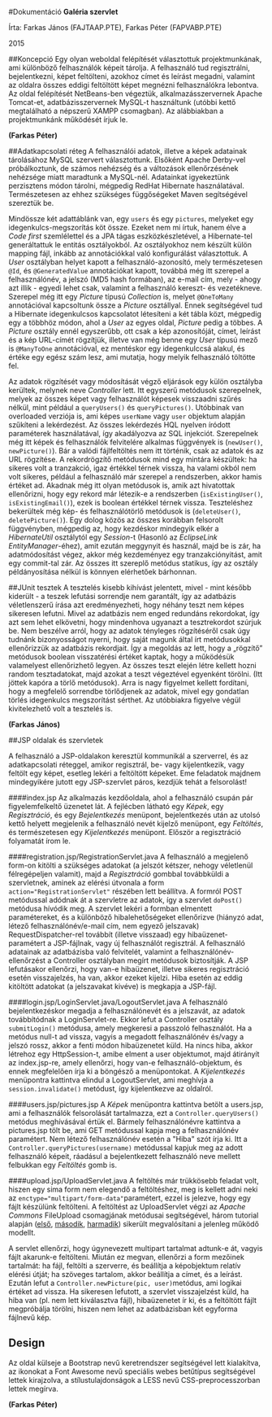 #Dokumentáció
**Galéria szervlet**

Írta: Farkas János (FAJTAAP.PTE), Farkas Péter (FAPVABP.PTE)

2015

##Koncepció
Egy olyan weboldal felépítését választottuk projektmunkának, ami különböző felhasználók képeit tárolja. A felhasználó tud regisztrálni, bejelentkezni, képet feltölteni, azokhoz címet és leírást megadni, valamint az oldalra összes eddigi feltöltött képet megnézni felhasználókra lebontva.
Az oldal felépítését NetBeans-ben végeztük, alkalmazásszervernek Apache Tomcat-et, adatbázisszervernek MySQL-t használtunk (utóbbi kettő megtalálható a népszerű XAMPP csomagban). Az alábbiakban a projektmunkánk működését írjuk le.

**(Farkas Péter)**

##Adatkapcsolati réteg
A felhasználói adatok, illetve a képek adatainak tárolásához MySQL szervert választottunk. Elsőként Apache Derby-vel próbálkoztunk, de számos nehézség és a változások ellenőrzésének nehézsége miatt maradtunk a MySQL-nél. Adatainkat igyekeztünk perzisztens módon tárolni, mégpedig RedHat Hibernate használatával. Természetesen az ehhez szükséges függőségeket Maven segítségével szereztük be. 

Mindössze két adattáblánk van, egy `users` és egy `pictures`, melyeket egy idegenkulcs-megszorítás köt össze. Ezeket nem mi írtuk, hanem élve a *Code first* szemlélettel és a JPA tágas eszközkészletével, a Hibernate-tel generáltattuk le entitás osztályokból. Az osztályokhoz nem készült külön mapping fájl, inkább az annotációkkal való konfigurálást választottuk. A *User* osztályban helyet kapott a felhasználó-azonosító, mely természetesen `@Id`, és `@GeneratedValue` annotációkat kapott, továbbá még itt szerepel a felhasználónév, a jelszó (MD5 hash formában), az e-mail cím, mely - ahogy azt illik - egyedi lehet csak, valamint a felhasználó kereszt- és vezetékneve. Szerepel még itt egy *Picture* típusú *Collection* is, melyet `@OneToMany` annotációval kapcsoltunk össze a *Picture* osztállyal. Ennek segítségével tud a Hibernate idegenkulcsos kapcsolatot létesíteni a két tábla közt, mégpedig egy a többhöz módon, ahol a *User* az egyes oldal, *Picture* pedig a többes. A *Picture* osztály ennél egyszerűbb, ott csak a kép azonosítóját, címet, leírást és a kép URL-címét rögzítjük, illetve van még benne egy *User* típusú mező is `@ManyToOne` annotációval, ez mentéskor egy idegenkulccsá alakul, és értéke egy egész szám lesz, ami mutatja, hogy melyik felhasználó töltötte fel. 

Az adatok rögzítését vagy módosítását végző eljárások egy külön osztályba kerültek, melynek neve *Controller* lett. Itt egyszerű metódusok szerepelnek, melyek az összes képet vagy felhasználót képesek visszaadni szűrés nélkül, mint például a `queryUsers()` és `queryPictures()`. Utóbbinak van overloaded verziója is, ami képes `userName` vagy `user` objektum alapján szűkíteni a lekérdezést. Az összes lekérdezés HQL nyelven íródott paraméterek használatával, így akadályozva az SQL injekciót. Szerepelnek még itt képek és felhasználók felvitelére alkalmas függvények is (`newUser()`, `newPicture()`). Bár a valódi fájlfeltöltés nem itt történik, csak az adatok és az URL rögzítése. A rekordrögzítő metódusok mind egy mintára készültek: ha sikeres volt a tranzakció, igaz értékkel térnek vissza, ha valami okból nem volt sikeres, például a felhasználó már szerepel a rendszerben, akkor hamis értéket ad. Akadnak még itt olyan metódusok is, amik azt hivatottak ellenőrizni, hogy egy rekord már létezik-e a rendszerben (`isExistingUser()`, `isExistingEmail()`), ezek is boolean értékkel térnek vissza. Teszteléshez bekerültek még kép- és felhasználótörlő metódusok is (`deleteUser()`, `deletePicture()`). Egy dolog közös az összes korábban felsorolt függvényben, mégpedig az, hogy kezdéskor mindegyik elkér a *HibernateUtil* osztálytól egy *Session*-t (Hasonló az *EclipseLink* *EntityManager*-éhez), amit ezután meggynyit és használ, majd be is zár, ha adatmódosítást végez, akkor még kezdeményez egy tranzakciónyitást, amit egy commit-tal zár. Az összes itt szereplő metódus statikus, így az osztály példányosítása nélkül is könnyen elérhetőek bárhonnan.

##JUnit tesztek
A tesztelés kisebb kihívást jelentett, mivel - mint később kiderült - a teszek lefutási sorrendje nem garantált, így az adatbázis véletlenszerű írása azt eredményezheti, hogy néhány teszt nem képes sikeresen lefutni. Mivel az adatbázis nem enged redundáns rekordokat, így azt sem lehet elkövetni, hogy mindenhova ugyanazt a tesztrekordot szúrjuk be. Nem beszélve arról, hogy az adatok tényleges rögzítéséről csak úgy tudnánk bizonyosságot nyerni, hogy saját magunk által írt metódusokkal ellenőrizzük az adatbázis rekordjait. Így a megoldás az lett, hogy a „rögzítő” metódusok boolean visszatérési értéket kaptak, hogy a működésük valamelyest ellenőrizhető legyen. Az összes teszt elején létre kellett hozni random tesztadatokat, majd azokat a teszt végeztével egyenként törölni. (Itt jöttek kapóra a törlő metódusok). Arra is nagy figyelmet kellett fordítani, hogy a megfelelő sorrendbe törlődjenek az adatok, mivel egy gondatlan törlés idegenkulcs megszorítást sérthet. Az utóbbiakra figyelve végül kivitelezhető volt a tesztelés is.

**(Farkas János)**

##JSP oldalak és szervletek

A felhasználó a JSP-oldalakon keresztül kommunikál a szerverrel, és az adatkapcsolati réteggel, amikor regisztrál, be- vagy kijelentkezik, vagy feltölt egy képet, esetleg lekéri a feltöltött képeket. Eme feladatok majdnem mindegyikére jutott egy JSP-szervlet páros, kezdjük tehát a felsorolást!

####index.jsp
Az alkalmazás kezdőoldala, ahol a felhasználó csupán pár figyelemfelkeltő üzenetet lát. A fejlécben látható egy *Képek*, egy *Regisztráció*, és egy *Bejelentkezés* menüpont, bejelentkezés után az utolsó kettő helyett megjelenik a felhasználó nevét kijelző menüpont, egy *Feltöltés*, és természetesen egy *Kijelentkezés* menüpont. Először a regisztráció folyamatát írom le.

####registration.jsp/RegistrationServlet.java
A felhasználó a megjelenő form-on kitölti a szükséges adatokat (a jelszót kétszer, nehogy véletlenül félregépeljen valamit), majd a *Regisztráció* gombbal továbbküldi a szervletnek, aminek az elérési útvonala a form `action="RegistrationServlet"` részében lett beállítva. A formról POST metódussal adódnak át a szervletre az adatok, így a szervlet `doPost()` metódusa hívódik meg. A szervlet lekéri a formban elmentett paramétereket, és a különböző hibalehetőségeket ellenőrizve (hiányzó adat, létező felhasználónév/e-mail cím, nem egyező jelszavak) RequestDispatcher-rel továbbít (illetve visszaad) egy hibaüzenet-paramétert a JSP-fájlnak, vagy új felhasználót regisztrál.
A felhasználó adatainak az adatbázisba való felvitelét, valamint a felhasználónév-ellenőrzést a Controller osztályban megírt metódusok biztosítják.
A JSP lefutásakor ellenőrzi, hogy van-e hibaüzenet, illetve sikeres regisztráció esetén visszajelzés, ha van, akkor ezeket kijelzi. Hiba esetén az eddig kitöltött adatokat (a jelszavakat kivéve) is megkapja a JSP-fájl.

####login.jsp/LoginServlet.java/LogoutServlet.java
A felhasználó bejelentkezéskor megadja a felhasználónevét és a jelszavát, az adatok továbbítódnak a LoginServlet-re. Ekkor lefut a Controller osztály `submitLogin()` metódusa, amely megkeresi a passzoló felhasználót. Ha a metódus null-t ad vissza, vagyis a megadott felhasználónév és/vagy a jelszó rossz, akkor a fenti módon hibaüzenetet küld. Ha nincs hiba, akkor létrehoz egy HttpSession-t, amibe elment a user objektumot, majd átirányít az index.jsp-re, amely ellenőrzi, hogy van-e felhasználó-objektum, és ennek megfelelően írja ki a böngésző a menüpontokat. A *Kijelentkezés* menüpontra kattintva elindul a LogoutServlet, ami meghívja a `session.invalidate()` metódust, így kijelentkezve az oldalról.

####users.jsp/pictures.jsp
A *Képek* menüpontra kattintva betölt a users.jsp, ami a felhasználók felsorolását tartalmazza, ezt a `Controller.queryUsers()` metódus meghívásával értük el. Bármely felhasználónévre kattintva a pictures.jsp tölt be, ami GET metódussal kapja meg a felhasználónév paramétert. Nem létező felhasználónév esetén a "Hiba" szót írja ki. Itt a `Controller.queryPictures(username)` metódussal kapjuk meg az adott felhasználó képeit, ráadásul a bejelentkezett felhasználó neve mellett felbukkan egy *Feltöltés* gomb is.

####upload.jsp/UploadServlet.java
A feltöltés már trükkösebb feladat volt, hiszen egy sima form nem elegendő a feltöltéshez, meg is kellett adni neki az `enctype="multipart/form-data"`paramétert, ezzel is jelezve, hogy egy fájlt készülünk feltölteni. A feltöltést az UploadServlet végzi az *Apache Commons* FileUpload csomagjának metódusai segítségével, három tutorial alapján ([első](http://javarevisited.blogspot.com/2013/07/ile-upload-example-in-servlet-and-jsp-java-web-tutorial-example.html), [második](http://stackoverflow.com/questions/2422468/how-to-upload-files-to-server-using-jsp-servlet), [harmadik](http://stackoverflow.com/questions/5730532/values-of-input-text-fields-in-a-html-multipart-form)) sikerült megvalósítani a jelenleg működő modellt.

A servlet ellenőrzi, hogy úgynevezett multipart tartalmat adtunk-e át, vagyis fájlt akarunk-e feltölteni. Miután ez megvan, ellenőrzi a form mezőinek tartalmát: ha fájl, feltölti a szerverre, és beállítja a képobjektum relatív elérési útját; ha szöveges tartalom, akkor beállítja a címet, és a leírást. Ezután lefut a `Controller.newPicture(pic, user)`metódus, ami logikai értéket ad vissza. Ha sikeresen lefutott, a szervlet visszajelzést küld, ha hiba van (pl. nem lett kiválasztva fájl), hibaüzenetet ír ki, és a feltöltött fájlt megpróbálja törölni, hiszen nem lehet az adatbázisban két egyforma fájlnevű kép.

## Design
Az oldal külseje a Bootstrap nevű keretrendszer segítségével lett kialakítva, az ikonokat a Font Awesome nevű speciális webes betűtípus segítségével lettek kirajzolva, a stílustulajdonságok a LESS nevű CSS-preprocesszorban lettek megírva.

**(Farkas Péter)**


